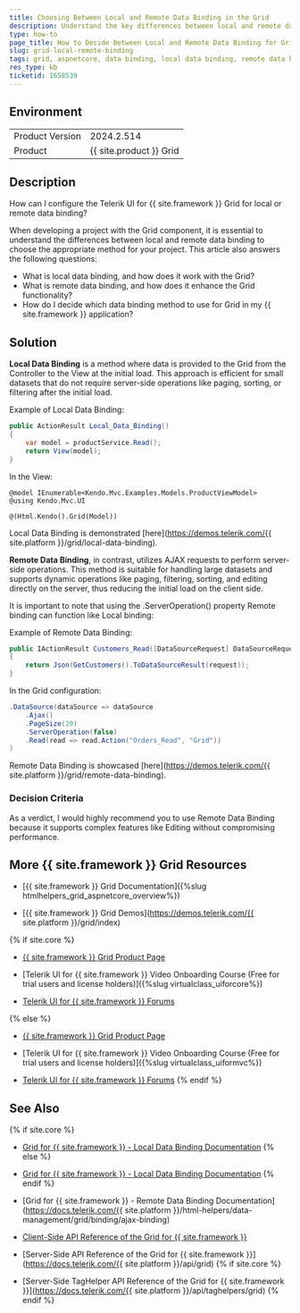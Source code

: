 ```yaml
---
title: Choosing Between Local and Remote Data Binding in the Grid
description: Understand the key differences between local and remote data binding in Grid for {{ site.framework }} to decide which to use in your application.
type: how-to
page_title: How to Decide Between Local and Remote Data Binding for Grid in {{ site.framework }}
slug: grid-local-remote-binding
tags: grid, aspnetcore, data binding, local data binding, remote data binding
res_type: kb
ticketid: 1658539
---
```


## Environment

<table>
    <tbody>
        <tr>
            <td>Product Version</td>
            <td>2024.2.514</td>
        </tr>
        <tr>
            <td>Product</td>
            <td>{{ site.product }} Grid</td>
        </tr>
    </tbody>
</table>

## Description
How can I configure the Telerik UI for {{ site.framework }} Grid for local or remote data binding? 

When developing a project with the Grid component, it is essential to understand the differences between local and remote data binding to choose the appropriate method for your project. This article also answers the following questions:

- What is local data binding, and how does it work with the Grid?
- What is remote data binding, and how does it enhance the Grid functionality?
- How do I decide which data binding method to use for Grid in my {{ site.framework }} application?

## Solution

**Local Data Binding** is a method where data is provided to the Grid from the Controller to the View at the initial load. This approach is efficient for small datasets that do not require server-side operations like paging, sorting, or filtering after the initial load. 

Example of Local Data Binding:
```csharp
public ActionResult Local_Data_Binding()
{
    var model = productService.Read();
    return View(model);
}
```
In the View:
```cshtml
@model IEnumerable<Kendo.Mvc.Examples.Models.ProductViewModel>
@using Kendo.Mvc.UI

@(Html.Kendo().Grid(Model))
```
Local Data Binding is demonstrated [here](https://demos.telerik.com/{{ site.platform }}/grid/local-data-binding).


**Remote Data Binding**, in contrast, utilizes AJAX requests to perform server-side operations. This method is suitable for handling large datasets and supports dynamic operations like paging, filtering, sorting, and editing directly on the server, thus reducing the initial load on the client side.

It is important to note that using the .ServerOperation() property Remote binding can function like Local binding:

Example of Remote Data Binding:
```csharp
public IActionResult Customers_Read([DataSourceRequest] DataSourceRequest request)
{
    return Json(GetCustomers().ToDataSourceResult(request));
}
```
In the Grid configuration:
```csharp
.DataSource(dataSource => dataSource
    .Ajax()
    .PageSize(20)
    .ServerOperation(false)
    .Read(read => read.Action("Orders_Read", "Grid"))
)
```
Remote Data Binding is showcased [here](https://demos.telerik.com/{{ site.platform }}/grid/remote-data-binding).

### Decision Criteria

As a verdict, I would highly recommend you to use Remote Data Binding because it supports complex features like Editing without compromising performance.

## More {{ site.framework }} Grid Resources

* [{{ site.framework }} Grid Documentation]({%slug htmlhelpers_grid_aspnetcore_overview%})

* [{{ site.framework }} Grid Demos](https://demos.telerik.com/{{ site.platform }}/grid/index)

{% if site.core %}
* [{{ site.framework }} Grid Product Page](https://www.telerik.com/aspnet-core-ui/grid)

* [Telerik UI for {{ site.framework }} Video Onboarding Course (Free for trial users and license holders)]({%slug virtualclass_uiforcore%})

* [Telerik UI for {{ site.framework }} Forums](https://www.telerik.com/forums/aspnet-core-ui)

{% else %}
* [{{ site.framework }} Grid Product Page](https://www.telerik.com/aspnet-mvc/grid)

* [Telerik UI for {{ site.framework }} Video Onboarding Course (Free for trial users and license holders)]({%slug virtualclass_uiformvc%})

* [Telerik UI for {{ site.framework }} Forums](https://www.telerik.com/forums/aspnet-mvc)
{% endif %}

## See Also

{% if site.core %}
* [Grid for {{ site.framework }} - Local Data Binding Documentation](https://docs.telerik.com/aspnet-core/html-helpers/data-management/grid/binding/local)
{% else %}
* [Grid for {{ site.framework }} - Local Data Binding Documentation](https://docs.telerik.com/aspnet-mvc/html-helpers/data-management/grid/binding/server-binding#binding-to-the-view-model)
{% endif %}
* [Grid for {{ site.framework }} - Remote Data Binding Documentation](https://docs.telerik.com/{{ site.platform }}/html-helpers/data-management/grid/binding/ajax-binding)

* [Client-Side API Reference of the Grid for {{ site.framework }}](https://docs.telerik.com/kendo-ui/api/javascript/ui/grid)
* [Server-Side API Reference of the Grid for {{ site.framework }}](https://docs.telerik.com/{{ site.platform }}/api/grid)
{% if site.core %}
* [Server-Side TagHelper API Reference of the Grid for {{ site.framework }}](https://docs.telerik.com/{{ site.platform }}/api/taghelpers/grid)
{% endif %}


